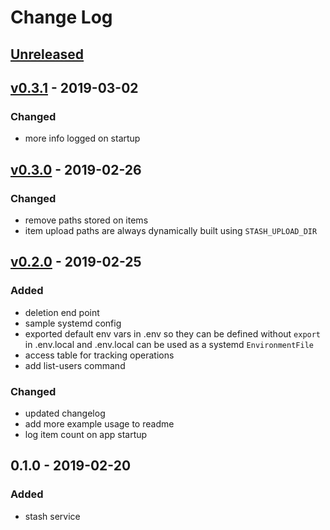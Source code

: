 # Change Log

## [Unreleased]

## [v0.3.1] - 2019-03-02
### Changed
- more info logged on startup

## [v0.3.0] - 2019-02-26
### Changed
- remove paths stored on items
- item upload paths are always dynamically built using `STASH_UPLOAD_DIR`

## [v0.2.0] - 2019-02-25
### Added
- deletion end point
- sample systemd config
- exported default env vars in .env so they can be defined without `export`
  in .env.local and .env.local can be used as a systemd `EnvironmentFile`
- access table for tracking operations
- add list-users command

### Changed
- updated changelog
- add more example usage to readme
- log item count on app startup

## 0.1.0 - 2019-02-20
### Added
- stash service

[Unreleased]: https://github.com/jaemk/stash/compare/v0.3.1...HEAD
[v0.3.1]: https://github.com/jaemk/stash/compare/v0.3.0...v0.3.1
[v0.3.0]: https://github.com/jaemk/stash/compare/v0.2.0...v0.3.0
[v0.2.0]: https://github.com/jaemk/stash/compare/v0.1.0...v0.2.0
